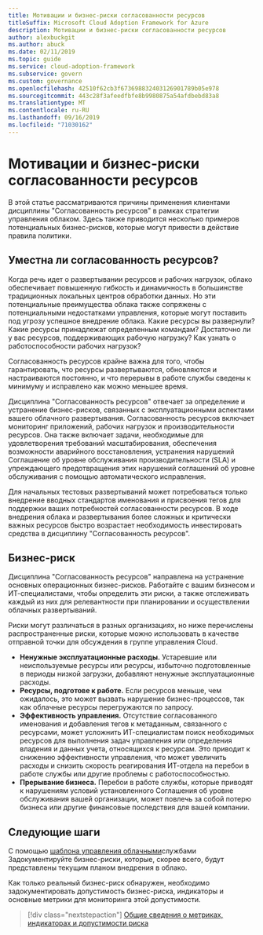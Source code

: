 ```yaml
---
title: Мотивации и бизнес-риски согласованности ресурсов
titleSuffix: Microsoft Cloud Adoption Framework for Azure
description: Мотивации и бизнес-риски согласованности ресурсов
author: alexbuckgit
ms.author: abuck
ms.date: 02/11/2019
ms.topic: guide
ms.service: cloud-adoption-framework
ms.subservice: govern
ms.custom: governance
ms.openlocfilehash: 42510f62cb3f673698832403126901789b05e978
ms.sourcegitcommit: 443c28f3afeedfbfe8b9980875a54afdbebd83a8
ms.translationtype: MT
ms.contentlocale: ru-RU
ms.lasthandoff: 09/16/2019
ms.locfileid: "71030162"
---
```

# <a name="resource-consistency-motivations-and-business-risks"></a>Мотивации и бизнес-риски согласованности ресурсов

В этой статье рассматриваются причины применения клиентами дисциплины "Согласованность ресурсов" в рамках стратегии управления облаком. Здесь также приводится несколько примеров потенциальных бизнес-рисков, которые могут привести в действие правила политики.

<!-- markdownlint-disable MD026 -->

## <a name="is-resource-consistency-relevant"></a>Уместна ли согласованность ресурсов?

Когда речь идет о развертывании ресурсов и рабочих нагрузок, облако обеспечивает повышенную гибкость и динамичность в большинстве традиционных локальных центров обработки данных. Но эти потенциальные преимущества облака также сопряжены с потенциальными недостатками управления, которые могут поставить под угрозу успешное внедрение облака. Какие ресурсы вы развернули? Какие ресурсы принадлежат определенным командам? Достаточно ли у вас ресурсов, поддерживающих рабочую нагрузку? Как узнать о работоспособности рабочих нагрузок?

Согласованность ресурсов крайне важна для того, чтобы гарантировать, что ресурсы развертываются, обновляются и настраиваются постоянно, и что перерывы в работе службы сведены к минимуму и исправлено как можно меньшее время.

Дисциплина "Согласованность ресурсов" отвечает за определение и устранение бизнес-рисков, связанных с эксплуатационными аспектами вашего облачного развертывания. Согласованность ресурсов включает мониторинг приложений, рабочих нагрузок и производительности ресурсов. Она также включает задачи, необходимые для удовлетворения требований масштабирования, обеспечения возможности аварийного восстановления, устранения нарушений Соглашение об уровне обслуживания производительности (SLA) и упреждающего предотвращения этих нарушений соглашений об уровне обслуживания с помощью автоматического исправления.

Для начальных тестовых развертываний может потребоваться только внедрение вводных стандартов именования и присвоения тегов для поддержки ваших потребностей согласованности ресурсов. В ходе внедрения облака и развертывания более сложных и критически важных ресурсов быстро возрастает необходимость инвестировать средства в дисциплину "Согласованность ресурсов".

## <a name="business-risk"></a>Бизнес-риск

Дисциплина "Согласованность ресурсов" направлена на устранение основных операционных бизнес-рисков. Работайте с вашим бизнесом и ИТ-специалистами, чтобы определить эти риски, а также отслеживать каждый из них для релевантности при планировании и осуществлении облачных развертываний.

Риски могут различаться в разных организациях, но ниже перечислены распространенные риски, которые можно использовать в качестве отправной точки для обсуждения в группе управления Cloud.

- **Ненужные эксплуатационные расходы.** Устаревшие или неиспользуемые ресурсы или ресурсы, избыточно подготовленные в периоды низкой загрузки, добавляют ненужные эксплуатационные расходы.
- **Ресурсы, подготове к работе.** Если ресурсов меньше, чем ожидалось, это может вызвать нарушение бизнес-процессов, так как облачные ресурсы перегружаются по запросу.
- **Эффективность управления.** Отсутствие согласованного именования и добавления тегов к метаданным, связанного с ресурсами, может усложнить ИТ-специалистам поиск необходимых ресурсов для выполнения задач управления или определения владения и данных учета, относящихся к ресурсам. Это приводит к снижению эффективности управления, что может увеличить расходы и снизить скорость реагирования ИТ-отдела на перебои в работе службы или другие проблемы с работоспособностью.
- **Прерывание бизнеса.** Перебои в работе службы, которые приводят к нарушениям условий установленного Соглашения об уровне обслуживания вашей организации, может повлечь за собой потерю бизнеса или другие финансовые последствия для вашей компании.

## <a name="next-steps"></a>Следующие шаги

С помощью [шаблона управления облачными](./template.md)службами Задокументируйте бизнес-риски, которые, скорее всего, будут представлены текущим планом внедрения в облако.

Как только реальный бизнес-риск обнаружен, необходимо задокументировать допустимость бизнес-риска, индикаторы и основные метрики для мониторинга этой допустимости.

> [!div class="nextstepaction"]
> [Общие сведения о метриках, индикаторах и допустимости риска](./metrics-tolerance.md)
